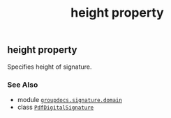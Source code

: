 ﻿---
title: height property
second_title: GroupDocs.Signature for Python via .NET API References
description: 
type: docs
url: /python-net/groupdocs.signature.domain/pdfdigitalsignature/height/
is_root: false
weight: 110
---

## height property


Specifies height of signature.

### See Also
* module [`groupdocs.signature.domain`](../../)
* class [`PdfDigitalSignature`](/signature/python-net/groupdocs.signature.domain/pdfdigitalsignature)

